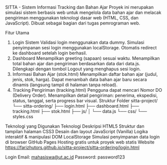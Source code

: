 SITTA - Sistem Informasi Tracking dan Bahan Ajar
Proyek ini merupakan simulasi sistem berbasis web untuk mengelola data bahan ajar dan melacak pengiriman menggunakan teknologi dasar web (HTML, CSS, dan JavaScript).
Dibuat sebagai bagian dari tugas pemrograman web.

Fitur Utama
1. Login Sistem
Validasi login menggunakan data dummy.
Simulasi penyimpanan sesi login menggunakan localStorage.
Otomatis redirect ke dashboard setelah login berhasil.
2. Dashboard
Menampilkan greeting (sapaan) sesuai waktu.
Menampilkan total bahan ajar dan pengiriman berdasarkan data dari data.js.
Dilengkapi dengan tombol Logout yang menghapus sesi login.
3. Informasi Bahan Ajar (stok.html)
Menampilkan daftar bahan ajar (judul, jenis, stok, harga).
Dapat menambah data bahan ajar baru secara dinamis (langsung tampil di halaman tanpa reload).
4. Tracking Pengiriman (tracking.html)
Pengguna dapat mencari Nomor DO (Delivery Order).
Menampilkan detail pengiriman: penerima, ekspedisi, status, tanggal, serta progress bar visual.
Struktur Folder
sitta-project/ └── sitta-ordering/ ├── login.html ├── dashboard.html ├── tracking.html ├── stok.html ├── js/ │ └── data.js └── css/ └── styles.css

Teknologi yang Digunakan
Teknologi	Deskripsi
HTML5	Struktur dan tampilan halaman
CSS3	Desain dan layout
JavaScript (Vanilla)	Logika interaktif & manipulasi DOM
LocalStorage	Simulasi penyimpanan data login di browser
GitHub Pages	Hosting gratis untuk proyek web statis
Website
https://farizhutors.github.io/sitta-project/sitta-ordering/login.html

Login
Email: mahasiswa@ut.ac.id Password: password123
